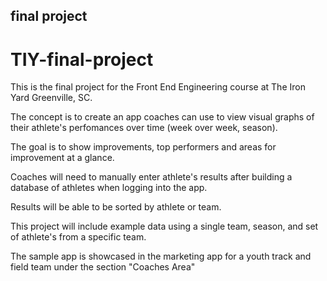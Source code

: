 ## final project
# TIY-final-project

This is the final project for the Front End Engineering course at The Iron Yard Greenville, SC.

The concept is to create an app coaches can use to view visual graphs of their athlete's
 perfomances over time (week over week, season).
 
 The goal is to show improvements, top performers and areas for improvement at a glance.
 
 Coaches will need to manually enter athlete's results after building a database of athletes
 when logging into the app. 
 
 Results will be able to be sorted by athlete or team. 
 
 This project will include example data using a single team, season, and set of athlete's 
 from a specific team. 
 
 The sample app is showcased in the marketing app for a youth track and field team under the section 
 "Coaches Area"
 
 